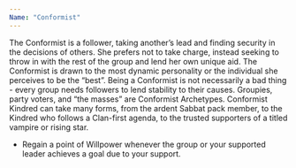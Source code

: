 ```yaml
---
Name: "Conformist"
---
```


The Conformist is a follower, taking another’s lead and finding security in the decisions of others. She prefers not to take charge, instead seeking to throw in with the rest of the group and lend her own unique aid. The Conformist is drawn to the most dynamic personality or the individual she perceives to be the “best”. Being a Conformist is not necessarily a bad thing - every group needs followers to lend stability to their causes. Groupies, party voters, and “the masses” are Conformist Archetypes. Conformist Kindred can take many forms, from the ardent Sabbat pack member, to the Kindred who follows a Clan-first agenda, to the trusted supporters of a titled vampire or rising star.
 - Regain a point of Willpower whenever the group or your supported leader achieves a goal due to your support.